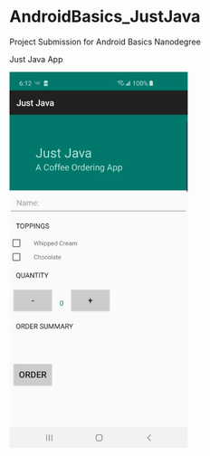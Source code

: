 # AndroidBasics_JustJava

Project Submission for Android Basics Nanodegree

Just Java App

<img src="Screenshot_20190720-181238_Just Java.jpg" width="315px" height="auto">
